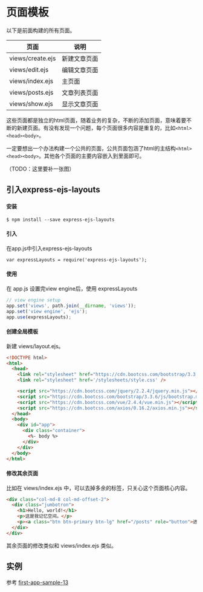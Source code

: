 # 页面模板

以下是前面构建的所有页面。

页面|说明
---|---
views/create.ejs | 新建文章页面
views/edit.ejs | 编辑文章页面
views/index.ejs | 主页面
views/posts.ejs | 文章列表页面
views/show.ejs | 显示文章页面

这些页面都是独立的html页面，随着业务的复杂，不断的添加页面，意味着要不断的新建页面。有没有发现一个问题，每个页面很多内容是重复的，比如`<html><head><body>`。

一定要想出一个办法构建一个公共的页面，公共页面包涵了html的主结构`<html><head><body>`。其他各个页面的主要内容嵌入到里面即可。

（TODO：这里要补一张图）

## 引入express-ejs-layouts

#### 安装

```
$ npm install --save express-ejs-layouts
```

#### 引入

在app.js中引入express-ejs-layouts

```
var expressLayouts = require('express-ejs-layouts');
```

#### 使用

在 app.js 设置完view engine后，使用 expressLayouts

```js
// view engine setup
app.set('views', path.join(__dirname, 'views'));
app.set('view engine', 'ejs');
app.use(expressLayouts);
```

#### 创建全局模板

新建 views/layout.ejs。

```html
<!DOCTYPE html>
<html>
  <head>
    <link rel="stylesheet" href="https://cdn.bootcss.com/bootstrap/3.3.6/css/bootstrap.min.css">
    <link rel="stylesheet" href='/stylesheets/style.css' />

    <script src="https://cdn.bootcss.com/jquery/2.2.4/jquery.min.js"></script>
    <script src="https://cdn.bootcss.com/bootstrap/3.3.6/js/bootstrap.min.js"></script>
    <script src="https://cdn.bootcss.com/vue/2.4.4/vue.min.js"></script>
    <script src="https://cdn.bootcss.com/axios/0.16.2/axios.min.js"></script>
  </head>
  <body>
    <div id="app">
      <div class="container">
        <%- body %>
      </div>
    </div>
  </body>
</html>
```

#### 修改其余页面

比如在 views/index.ejs 中，可以去掉多余的标签，只关心这个页面核心内容。

```html
<div class="col-md-8 col-md-offset-2">
  <div class="jumbotron">
    <h1>Hello, world!</h1>
    <p>这是我记忆空间。</p>
    <p><a class="btn btn-primary btn-lg" href="/posts" role="button">进入新世界</a></p>
  </div>
</div>
```

其余页面的修改类似和 views/index.ejs 类似。

## 实例

参考 [first-app-sample-13](https://github.com/xugy0926/learn-webapp-sample/tree/master/first-app-sample-13)

